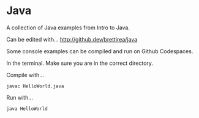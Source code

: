 # Java
A collection of Java examples from Intro to Java.

Can be edited with...
http://github.dev/brettjrea/java

Some console examples can be compiled and run on Github Codespaces.

In the terminal.
Make sure you are in the correct directory.

Compile with...

```javac HelloWorld.java```

Run with...

```java HelloWorld```




